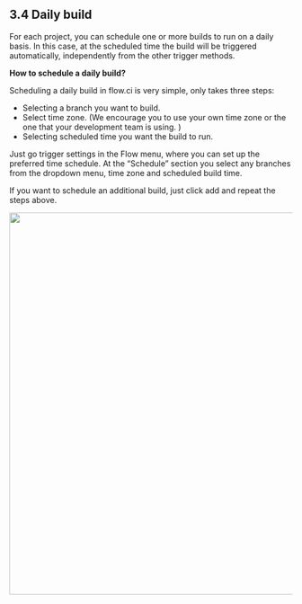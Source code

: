 ## 3.4 Daily build

For each project, you can schedule one or more builds to run on a daily basis. In this case, at the scheduled time the build will be triggered automatically, independently from the other trigger methods. 

<b>How to schedule a daily build?</b>

Scheduling a daily build in flow.ci is very simple, only takes three steps: 

- Selecting a branch you want to build.
- Select time zone. (We encourage you to use your own time zone or the one that your development team is using. )
- Selecting scheduled time you want the build to run.

Just go trigger settings in the Flow menu, where you can set up the preferred time schedule.  At the “Schedule” section you select any branches from the dropdown menu, time zone and scheduled build time. 

If you want to schedule an additional build, just click add and repeat the steps above. 

<img src="https://dn-shimo-image.qbox.me/a9NpFcfhKqwULQip.png!thumbnail" width=680>




